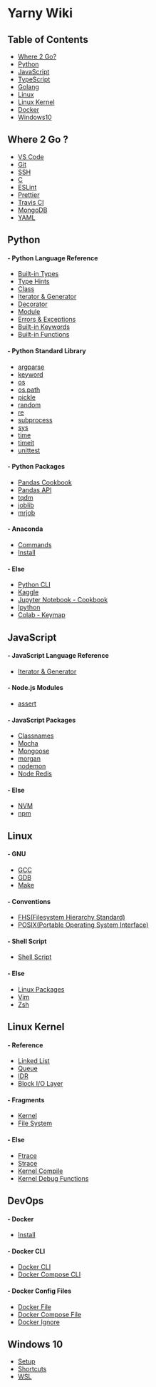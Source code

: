 Yarny Wiki
==========

Table of Contents
-----------------
- [Where 2 Go?](#where-2-go)
- [Python](#python)
- [JavaScript](#javascript)
- [TypeScript](#typescript)
- [Golang](#golang)
- [Linux](#linux)
- [Linux Kernel](#linux-kernel)
- [Docker](#docker)
- [Windows10](#windows10)

Where 2 Go ?
------------
- [VS Code](./where/vscode.md)
- [Git](./where/git.md)
- [SSH](./where/ssh.md)
- [C](./where/c.md)
- [ESLint](./where/eslint.md)
- [Prettier](./where/prettier.md)
- [Travis CI](./where/travis_ci.md)
- [MongoDB](./where/mongodb.md)
- [YAML](./where/yaml.md)

Python
------
#### - Python Language Reference
- [Built-in Types](./python/language_reference/built-in_types.md)
- [Type Hints](./python/language_reference/type_hints.md)
- [Class](./python/language_reference/class.md)
- [Iterator & Generator](./python/language_reference/iterator_&_generator.md)
- [Decorator](./python/language_reference/decorator.md)
- [Module](./python/language_reference/module.md)
- [Errors & Exceptions](./python/language_reference/errors_&_exceptions.md)
- [Built-in Keywords](./python/language_reference/built-in_keywords.md)
- [Built-in Functions](./python/language_reference/built-in_functions.md)
#### - Python Standard Library
- [argparse](./python/standard_library/argparse.md)
- [keyword](./python/standard_library/keyword.md)
- [os](./python/standard_library/os.md)
- [os.path](./python/standard_library/os.path.md)
- [pickle](./python/standard_library/pickle.md)
- [random](./python/standard_library/random.md)
- [re](./python/standard_library/re.md)
- [subprocess](./python/standard_library/subprocess.md)
- [sys](./python/standard_library/sys.md)
- [time](./python/standard_library/time.md)
- [timeit](./python/standard_library/timeit.md)
- [unittest](./python/standard_library/unittest.md)
#### - Python Packages
- [Pandas Cookbook](./python/packages/pandas_cookbook.md)
- [Pandas API](./python/packages/pandas_api.md)
- [tqdm](./python/packages/tqdm.md)
- [joblib](./python/packages/joblib.md)
- [mrjob](./python/packages/mrjob.md)
<!-- - [NumPy](./python/packages/numpy.md) -->
#### - Anaconda
- [Commands](./python/anaconda/commands.md)
- [Install](./python/anaconda/install.md)
#### - Else
- [Python CLI](./python/else/python_cli.md)
- [Kaggle](./python/else/kaggle.md)
- [Jupyter Notebook - Cookbook](./python/else/jupyter_notebook_cookbook.md)
- [Ipython](./python/else/ipython.md)
- [Colab - Keymap](./python/else/colab_keymap.md)

JavaScript
----------
#### - JavaScript Language Reference
- [Iterator & Generator](./javascript/language_reference/iterator_&_generator.md)
#### - Node.js Modules
- [assert](./javascript/nodejs_modules/assert.md)
#### - JavaScript Packages
- [Classnames](./javascript/packages/classnames.md)
- [Mocha](./javascript/packages/mocha.md)
- [Mongoose](./javascript/packages/mongoose.md)
- [morgan](./javascript/packages/morgan.md)
- [nodemon](./javascript/packages/nodemon.md)
- [Node Redis](./javascript/packages/node_redis.md)
#### - Else
- [NVM](./javascript/else/nvm.md)
- [npm](./javascript/else/npm.md)

Linux
-----
#### - GNU
- [GCC](./linux/gnu/gcc.md)
- [GDB](./linux/gnu/gdb.md)
- [Make](./linux/gnu/make.md)
#### - Conventions
- [FHS(Filesystem Hierarchy Standard)](./linux/conventions/fhs.md)
- [POSIX(Portable Operating System Interface)](./linux/conventions/posix.md)
#### - Shell Script
- [Shell Script](./linux/shell_script/shell_script.md)
#### - Else
- [Linux Packages](./linux/else/linux_packages.md)
- [Vim](./linux/else/vim.md)
- [Zsh](./linux/else/zsh.md)

Linux Kernel
------------
#### - Reference
- [Linked List](./linux_kernel/reference/linked_list.md)
- [Queue](./linux_kernel/reference/queue.md)
- [IDR](./linux_kernel/reference/idr.md)
- [Block I/O Layer](./linux_kernel/reference/block_io_layer.md)
#### - Fragments
- [Kernel](./linux_kernel/fragments/kernel.md)
- [File System](./linux_kernel/fragments/fs.md)
#### - Else
- [Ftrace](./linux_kernel/else/ftrace.md)
- [Strace](./linux_kernel/else/strace.md)
- [Kernel Compile](./linux_kernel/else/compile.md)
- [Kernel Debug Functions](./linux_kernel/else/debug_funcs.md)

DevOps
------
#### - Docker
- [Install](./devops/install.md)
#### - Docker CLI
- [Docker CLI](./devops/docker_cli.md)
- [Docker Compose CLI](./devops/docker-compose_cli.md)
#### - Docker Config Files
- [Docker File](./devops/docker_file.md)
- [Docker Compose File](./devops/docker_compose_file.md)
- [Docker Ignore](./devops/docker_ignore.md)

Windows 10
----------
- [Setup](./windows_10/setup.md)
- [Shortcuts](./windows_10/shortcuts.md)
- [WSL](./windows_10/wsl.md)

<!-- TypeScript
----------
### - Cookbook
- [Style Guide](./typescript/cookbook/style_guide.md)
### - Grammer
- [Types](./typescript/grammer/types.md)
- [Else](./typescript/grammer/else.md)
### - Packages
- [NestJs](./typescript/packages/nestjs.md)
### - Settings
- [tsconfig.json](./typescript/settings/tsconfigjson.md) -->

<!-- Golang
------
- [Grammer](./golang/grammer.md)
- [Install](./golang/install.md) -->